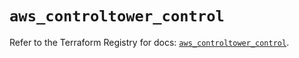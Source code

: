 # `aws_controltower_control`

Refer to the Terraform Registry for docs: [`aws_controltower_control`](https://registry.terraform.io/providers/hashicorp/aws/5.84.0/docs/resources/controltower_control).
